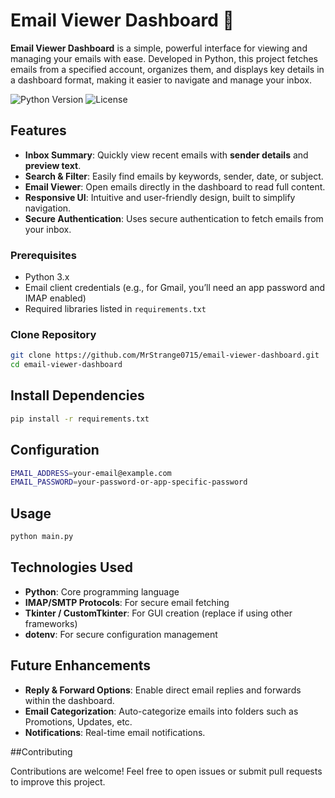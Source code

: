 # Email Viewer Dashboard 📧

**Email Viewer Dashboard** is a simple, powerful interface for viewing and managing your emails with ease. Developed in Python, this project fetches emails from a specified account, organizes them, and displays key details in a dashboard format, making it easier to navigate and manage your inbox.

![Python Version](https://img.shields.io/badge/python-3.x-blue) ![License](https://img.shields.io/badge/license-MIT-green)

## Features

- **Inbox Summary**: Quickly view recent emails with **sender details** and **preview text**.
- **Search & Filter**: Easily find emails by keywords, sender, date, or subject.
- **Email Viewer**: Open emails directly in the dashboard to read full content.
- **Responsive UI**: Intuitive and user-friendly design, built to simplify navigation.
- **Secure Authentication**: Uses secure authentication to fetch emails from your inbox.

### Prerequisites

- Python 3.x
- Email client credentials (e.g., for Gmail, you’ll need an app password and IMAP enabled)
- Required libraries listed in `requirements.txt`

### Clone Repository

```bash
git clone https://github.com/MrStrange0715/email-viewer-dashboard.git
cd email-viewer-dashboard
```

## Install Dependencies

```bash
pip install -r requirements.txt
```

## Configuration

```bash
EMAIL_ADDRESS=your-email@example.com
EMAIL_PASSWORD=your-password-or-app-specific-password
```

## Usage

```bash
python main.py
```

## Technologies Used

- **Python**: Core programming language
- **IMAP/SMTP Protocols**: For secure email fetching
- **Tkinter / CustomTkinter**: For GUI creation (replace if using other frameworks)
- **dotenv**: For secure configuration management

## Future Enhancements

- **Reply & Forward Options**: Enable direct email replies and forwards within the dashboard.
- **Email Categorization**: Auto-categorize emails into folders such as Promotions, Updates, etc.
- **Notifications**: Real-time email notifications.

##Contributing

Contributions are welcome! Feel free to open issues or submit pull requests to improve this project.
